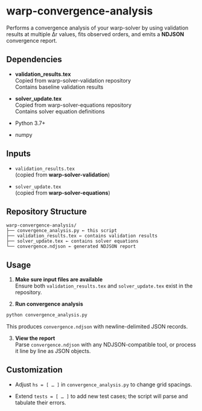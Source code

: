 # warp-convergence-analysis

Performs a convergence analysis of your warp-solver by using validation results at multiple Δr values, fits observed orders, and emits a **NDJSON** convergence report.

## Dependencies

- **validation_results.tex**  
  Copied from warp-solver-validation repository  
  Contains baseline validation results
  
- **solver_update.tex**  
  Copied from warp-solver-equations repository  
  Contains solver equation definitions

- Python 3.7+  
- numpy  

## Inputs

- `validation_results.tex`  
  (copied from **warp-solver-validation**)

- `solver_update.tex`  
  (copied from **warp-solver-equations**)

## Repository Structure
```
warp-convergence-analysis/  
├── convergence_analysis.py ← this script  
├── validation_results.tex ← contains validation results
├── solver_update.tex ← contains solver equations
└── convergence.ndjson ← generated NDJSON report
```

## Usage

1. **Make sure input files are available**  
   Ensure both `validation_results.tex` and `solver_update.tex` exist in the repository.

2. **Run convergence analysis**
    
```bash
python convergence_analysis.py
```
    
This produces `convergence.ndjson` with newline-delimited JSON records.
    
3. **View the report**  
   Parse `convergence.ndjson` with any NDJSON-compatible tool, or process it line by line as JSON objects.
    

## Customization

- Adjust `hs = [ … ]` in `convergence_analysis.py` to change grid spacings.
    
- Extend `tests = [ … ]` to add new test cases; the script will parse and tabulate their errors.